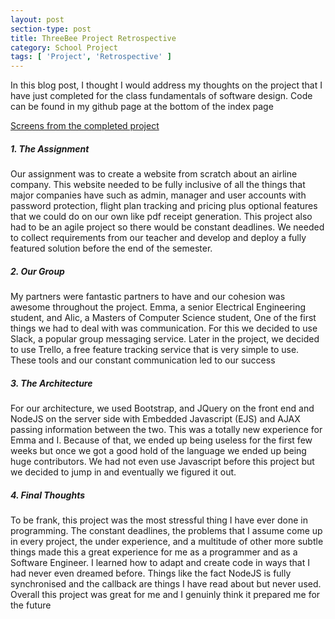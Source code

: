 ```yaml
---
layout: post
section-type: post
title: ThreeBee Project Retrospective
category: School Project
tags: [ 'Project', 'Retrospective' ]
---
```

In this blog post, I thought I would address my thoughts on the project
that I have just completed for the class fundamentals of software design.
Code can be found in my github page at the bottom of the index page

[Screens from the completed project](https://drive.google.com/drive/folders/0B2fHBJc2N_HiWVdoX1U2dmFWMTA?usp=sharing)

##### 1. The Assignment
Our assignment was to create a website from scratch about an airline company.
This website needed to be fully inclusive of all the things that major companies
have such as admin, manager and user accounts with password protection, flight
plan tracking and pricing plus optional features that we could do on our own
like pdf receipt generation. This project also had to be an agile project
so there would be constant deadlines. We needed to collect requirements from our
teacher and develop and deploy a fully featured solution before the end of
the semester.

##### 2. Our Group

My partners were fantastic partners to have and our cohesion was awesome
throughout the project. Emma, a senior Electrical Engineering student,
and Alic, a Masters of Computer Science student, One of the first things
we had to deal with was communication. For this we decided to use Slack,
a popular group messaging service. Later in the project, we decided to use
Trello, a free feature tracking service that is very simple to use. These
tools and our constant communication led to our success

##### 3. The Architecture

For our architecture, we used Bootstrap, and JQuery on the front end and NodeJS
on the server side with Embedded Javascript (EJS) and AJAX passing information
between the two. This was a totally new experience for Emma and I. Because
of that, we ended up being useless for the first few weeks but once we
got a good hold of the language we ended up being huge contributors.
We had not even use Javascript before this project but we decided to jump
in and eventually we figured it out.

##### 4. Final Thoughts

To be frank, this project was the most stressful thing I have ever done in
programming. The constant deadlines, the problems that I assume come up in
every project, the under experience, and a multitude of other more subtle things
made this a great experience for me as a programmer and as a Software Engineer.
I learned how to adapt and create code in ways that I had never even dreamed
before. Things like the fact NodeJS is fully synchronised and the callback are
things I have read about but never used. Overall this project was great for me
and I genuinly think it prepared me for the future